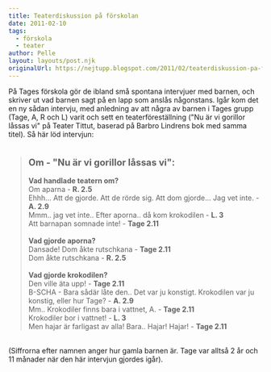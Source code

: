 ```yaml
---
title: Teaterdiskussion på förskolan
date: 2011-02-10
tags: 
  - förskola
  - teater	
author: Pelle
layout: layouts/post.njk
originalUrl: https://nejtupp.blogspot.com/2011/02/teaterdiskussion-pa-forskolan.html
---
```


På Tages förskola gör de ibland små spontana intervjuer med barnen, och skriver ut vad barnen sagt på en lapp som anslås någonstans. Igår kom det en ny sådan intervju, med anledning av att några av barnen i Tages grupp (Tage, A, R och L) varit och sett en teaterföreställning ("Nu är vi gorillor låssas vi" på Teater Tittut, baserad på Barbro Lindrens bok med samma titel). Så här löd intervjun:<br> <span style="font-size:130%;"><span style="font-weight: bold;"><span style="font-size:100%;"><span style="font-weight: bold;"></span></span><br></span></span><blockquote><span style="font-size:130%;"><span style="font-weight: bold;">Om - "Nu är vi gorillor låssas vi":</span></span><br><br><span style="font-weight: bold;">Vad handlade teatern om?</span><br>Om aparna - <span style="font-weight: bold;">R. 2.5</span><br>Ehhh... Att de gjorde. Att de rörde sig. Att dom gjorde... Jag vet inte.  - <span style="font-weight: bold;">A. 2.9</span><br>Mmm.. jag vet inte.. Efter aporna.. då kom krokodilen - <span style="font-weight: bold;">L. 3</span><br>Att barnapan somnade inte! - <span style="font-weight: bold;">Tage 2.11</span><br><br><span style="font-weight: bold;">Vad gjorde aporna?</span><br>Dansade! Dom åkte rutschkana - <span style="font-weight: bold;">Tage 2.11</span><br>Dom åkte rutschkana - <span style="font-weight: bold;">R. 2.5</span><br><br><span style="font-weight: bold;">Vad gjorde krokodilen?</span><br>Den ville äta upp! - <span style="font-weight: bold;">Tage 2.11</span><br>B-SCHA - Bara sådär låte den.. Det var ju konstigt. Krokodilen var ju konstig, eller hur Tage? - <span style="font-weight: bold;">A. 2.9</span><br>Mm.. Krokodiler finns bara i vattnet, A. - <span style="font-weight: bold;">Tage 2.11</span><br>Krokodiler bor i vattnet! - <span style="font-weight: bold;">L. 3</span><br>Men hajar är farligast av alla! Bara.. Hajar! Hajar! - <span style="font-weight: bold;">Tage 2.11</span></blockquote><br>(Siffrorna efter namnen anger hur gamla barnen är. Tage var alltså 2 år och 11 månader när den här intervjun gjordes igår).
